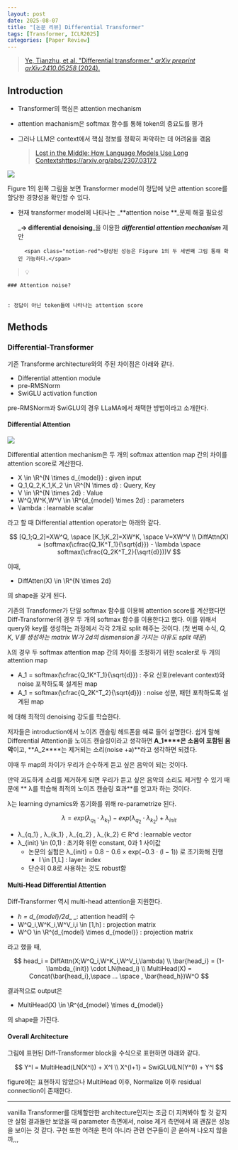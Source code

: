 ```yaml
---
layout: post
date: 2025-08-07
title: "[논문 리뷰] Differential Transformer"
tags: [Transformer, ICLR2025]
categories: [Paper Review]
---
```


> [Ye, Tianzhu, et al. "Differential transformer." ](https://arxiv.org/abs/2410.05258)[_arXiv preprint arXiv:2410.05258_](https://arxiv.org/abs/2410.05258)[ (2024).](https://arxiv.org/abs/2410.05258)



## Introduction

- Transformer의 핵심은 attention mechanism
- attention machanism은 softmax 함수를 통해 token의 중요도를 평가
- 그러나 LLM은 context에서 핵심 정보를 정확히 파악하는 데 어려움을 겪음

	> [Lost in the Middle: How Language Models Use Long Contextshttps://arxiv.org/abs/2307.03172](https://arxiv.org/abs/2307.03172)


![](https://prod-files-secure.s3.us-west-2.amazonaws.com/542b861c-36a8-4051-84e5-8804b6728dba/9083ea56-691a-4752-ae26-47f403431ac8/image.png?X-Amz-Algorithm=AWS4-HMAC-SHA256&X-Amz-Content-Sha256=UNSIGNED-PAYLOAD&X-Amz-Credential=ASIAZI2LB4663C2N3FZ5%2F20250818%2Fus-west-2%2Fs3%2Faws4_request&X-Amz-Date=20250818T061439Z&X-Amz-Expires=3600&X-Amz-Security-Token=IQoJb3JpZ2luX2VjEFYaCXVzLXdlc3QtMiJGMEQCIBs4U4xi4Yi0VQ1UmRfMVhdzXzXSDlzuC%2BIvxm66mm8ZAiADj844NnjudVpAiyj19dahkycK1vCt8hxHhUg6f0VreCqIBAif%2F%2F%2F%2F%2F%2F%2F%2F%2F%2F8BEAAaDDYzNzQyMzE4MzgwNSIM%2B2A8Cb5AQXkXkct3KtwDDQjeL688BJzjcMIDToOVLqbQDLTpYzKvxnJDOF3o%2FjlEUxVmSaijSZSMrA9zd0%2FlHTqJAMEFTLA%2BaqNkV3VivzKEn5%2F%2FQopqnOMB0m6e9c0nbQict9o0zImFKBh2oUOrpXt%2FdhPY5tXA9mWlymP83cPZosZiEgT4abrRcsc2hjPtl8IRzkflfbdffLRJWbtiDg%2B98NnZvudVSXwf6mRugi2RStRC%2FYBQn%2BChgRw7v8Bzp62Hmc14danWijHqfl2sj2zbl3Fyc8FHB51QzVtN0BsvBXQVHXp%2BNWWbhyffP2J3z0GAceIoSFpPqPI0rgrEEI0ntTLT1O8fYCHsOy2Bm9JxzOl%2BYm%2Box2REZU2%2B03jJWpIOQ6SbmXnr8q33hR1wL0OwiTcAKd98TAjfxPEfER0g%2Bb%2BL091UgERgQqPeF4GIZtKiu5HSXGcCWV%2B%2B6t%2Bif3YUE66r4Llrnvqo1Q3VLJus9JwDF%2FTPrJcrb%2F0V46FekDZIx4hNlZYUCb0tNUPGqY%2Bke0NzwJ45MJVgqPcNX0qrQd3EpZP0Qry61Jpe9Xdv6wdNCVn0U080SC9hBMe%2BdtmZto%2F%2FDIODtKwraRQ%2BkOKkyl%2F2gNhYcezZIN4hXaIGspRCfN41sWmULoIwu4CLxQY6pgFrcEjvnMmm8JIbshUAjhpEeURDr%2F7XJets9sn4IZdQ8hDLTuMLKOS8Al707Rh1vnsQYFiebIH4msA%2BoxK4Uv3xeiqlE851u6eUsIbZkvYnxIGDqeLliAefdL8QX1sVafYwCo4QzC8RD8W53QIxigHjslngYua0bxPAM3N5ikTkJIUlJBtxGPCAFC4DD7sbXG%2FWE6DLZbVwxgl6ufcRg1jVi4%2BqRMsq&X-Amz-Signature=763358b426ff3b370822d4af90cdde782828a58dbac2f1d64458cf4228cd905d&X-Amz-SignedHeaders=host&x-amz-checksum-mode=ENABLED&x-id=GetObject)


Figure 1의 왼쪽 그림을 보면 Transformer model이 정답에 낮은 attention score를 할당한 경향성을 확인할 수 있다.

- 현재 transformer model에 나타나는 _**attention noise **_문제 해결 필요성

	_**→ differential denoising**_을 이용한 _**differential attention mechanism**_ 제안


		<span class="notion-red">향상된 성능은 Figure 1의 두 세번째 그림 통해 확인 가능하다.</span>


> 💡 


	### Attention noise?


	: 정답이 아닌 token들에 나타나는 attention score



## Methods



### Differential-Transformer


기존 Transforme architecture와의 주된 차이점은 아래와 같다.

- Differential attention module
- pre-RMSNorm
- SwiGLU activation function

pre-RMSNorm과 SwiGLU의 경우 LLaMA에서 채택한 방법이라고 소개한다.



#### Differential Attention


![](https://prod-files-secure.s3.us-west-2.amazonaws.com/542b861c-36a8-4051-84e5-8804b6728dba/116d70b2-1963-4810-9167-f4c7d8a06e8f/image.png?X-Amz-Algorithm=AWS4-HMAC-SHA256&X-Amz-Content-Sha256=UNSIGNED-PAYLOAD&X-Amz-Credential=ASIAZI2LB4663C2N3FZ5%2F20250818%2Fus-west-2%2Fs3%2Faws4_request&X-Amz-Date=20250818T061439Z&X-Amz-Expires=3600&X-Amz-Security-Token=IQoJb3JpZ2luX2VjEFYaCXVzLXdlc3QtMiJGMEQCIBs4U4xi4Yi0VQ1UmRfMVhdzXzXSDlzuC%2BIvxm66mm8ZAiADj844NnjudVpAiyj19dahkycK1vCt8hxHhUg6f0VreCqIBAif%2F%2F%2F%2F%2F%2F%2F%2F%2F%2F8BEAAaDDYzNzQyMzE4MzgwNSIM%2B2A8Cb5AQXkXkct3KtwDDQjeL688BJzjcMIDToOVLqbQDLTpYzKvxnJDOF3o%2FjlEUxVmSaijSZSMrA9zd0%2FlHTqJAMEFTLA%2BaqNkV3VivzKEn5%2F%2FQopqnOMB0m6e9c0nbQict9o0zImFKBh2oUOrpXt%2FdhPY5tXA9mWlymP83cPZosZiEgT4abrRcsc2hjPtl8IRzkflfbdffLRJWbtiDg%2B98NnZvudVSXwf6mRugi2RStRC%2FYBQn%2BChgRw7v8Bzp62Hmc14danWijHqfl2sj2zbl3Fyc8FHB51QzVtN0BsvBXQVHXp%2BNWWbhyffP2J3z0GAceIoSFpPqPI0rgrEEI0ntTLT1O8fYCHsOy2Bm9JxzOl%2BYm%2Box2REZU2%2B03jJWpIOQ6SbmXnr8q33hR1wL0OwiTcAKd98TAjfxPEfER0g%2Bb%2BL091UgERgQqPeF4GIZtKiu5HSXGcCWV%2B%2B6t%2Bif3YUE66r4Llrnvqo1Q3VLJus9JwDF%2FTPrJcrb%2F0V46FekDZIx4hNlZYUCb0tNUPGqY%2Bke0NzwJ45MJVgqPcNX0qrQd3EpZP0Qry61Jpe9Xdv6wdNCVn0U080SC9hBMe%2BdtmZto%2F%2FDIODtKwraRQ%2BkOKkyl%2F2gNhYcezZIN4hXaIGspRCfN41sWmULoIwu4CLxQY6pgFrcEjvnMmm8JIbshUAjhpEeURDr%2F7XJets9sn4IZdQ8hDLTuMLKOS8Al707Rh1vnsQYFiebIH4msA%2BoxK4Uv3xeiqlE851u6eUsIbZkvYnxIGDqeLliAefdL8QX1sVafYwCo4QzC8RD8W53QIxigHjslngYua0bxPAM3N5ikTkJIUlJBtxGPCAFC4DD7sbXG%2FWE6DLZbVwxgl6ufcRg1jVi4%2BqRMsq&X-Amz-Signature=367e65a06ab7291bb42fa2088e88fad212fa75ecbda0b928298245cf449da539&X-Amz-SignedHeaders=host&x-amz-checksum-mode=ENABLED&x-id=GetObject)


Differential attention mechanism은 두 개의 softmax attention map 간의 차이를 attention score로 계산한다.

- X \in \R^{N \times d\_{model}} : given input
- Q\_1,Q\_2,K\_1,K\_2 \in \R^{N \times d} : Query, Key
- V \in \R^{N \times 2d} : Value
- W^Q,W^K,W^V \in \R^{d\_{model} \times 2d} : parameters
- \lambda : learnable scalar

라고 할 때 Differential attention operator는 아래와 같다.


$$
[Q_1;Q_2]=XW^Q, \space [K_1;K_2]=XW^K, \space V=XW^V \\
DiffAttn(X) = (softmax(\cfrac{Q_1K^T_1}{\sqrt{d}}) - \lambda \space softmax(\cfrac{Q_2K^T_2}{\sqrt{d}}))V
$$


이때,

- DiffAtten(X) \in \R^{N \times 2d}

의 shape을 갖게 된다.


기존의 Transformer가 단일 softmax 함수를 이용해 attention score를 계산했다면 Diff-Transformer의 경우 두 개의 softmax 함수를 이용한다고 했다. 이를 위해서 query와 key를 생성하는 과정에서 각각 2개로 split 해주는 것이다. <span class="notion-red">(첫 번째 수식, </span><span class="notion-red">_Q, K, V를 생성하는 matrix W가 2d의 dismension을 가지는 이유도 split 때문_</span><span class="notion-red">)</span>


 λ의 경우 두 softmax attention map 간의 차이를 조정하기 위한 scaler로 두 개의 attention map

- A\_1 = softmax(\cfrac{Q\_1K^T\_1}{\sqrt{d}}) : 주요 신호(relevant context)와 noise 포착하도록 설계된 map
- A\_1 = softmax(\cfrac{Q\_2K^T\_2}{\sqrt{d}}) : noise 성분, 패턴 포착하도록 설계된 map 

에 대해 최적의 denoising 강도를 학습한다.


저자들은 introduction에서 노이즈 캔슬링 헤드폰을 예로 들어 설명한다. 쉽게 말해 Differential Attention을 노이즈 캔슬링이라고 생각하면 **A\_1****은 소음이 포함된 음악**이고, **A\_2****는 제거되는 소리(noise +a)**라고 생각하면 되겠다. 


이때 두 map의 차이가 우리가 순수하게 듣고 싶은 음악이 되는 것이다. 


만약 과도하게 소리를 제거하게 되면 우리가 듣고 싶은 음악의 소리도 제거할 수 있기 때문에 ** λ를 학습해 최적의 노이즈 캔슬링 효과**를 얻고자 하는 것이다.


λ는 learning dynamics와 동기화를 위해 re-parametrize 된다.


$$
\lambda = exp(\lambda_{q_1} \cdot \lambda_{k_1}) - exp(\lambda_{q_2} \cdot \lambda_{k_2}) + \lambda_{init}
$$

- λ\_{q\_1} , λ\_{k\_1} , λ\_{q\_2} , λ\_{k\_2} ∈ R^d : learnable vector
- λ\_{init} \in (0,1) : 초기화 위한 constant, 0과 1 사이값
	- 논문의 실험은 λ\_{init} = 0.8 − 0.6 × exp(−0.3 · (l − 1)) 로 초기화해 진행
		- l \in [1,L] : layer index
	- 단순히 0.8로 사용하는 것도 robust함


#### **Multi-Head Differential Attention**


Diff-Transformer 역시 multi-head attention을 지원한다.

- _h = d\_{model}/2d__ _: attention head의 수
- W^Q\_i,W^K\_i,W^V\_i,i \in [1,h] : projection matrix
- W^O \in \R^{d\_{model} \times d\_{model}} : projection matrix

라고 했을 때,


$$
head_i = DiffAttn(X;W^Q_i,W^K_i,W^V_i,\lambda) \\
\bar{head_i} = (1-\lambda_{init}) \cdot LN(head_i) \\
MultiHead(X) = Concat(\bar{head_i},\space ... \space , \bar{head_h})W^O
$$


결과적으로 output은

- MultiHead(X) \in \R^{d\_{model} \times d\_{model}}

의 shape을 가진다.



#### Overall Architecture


그림에 표현된 Diff-Transformer block을 수식으로 표현하면 아래와 같다.


$$
Y^l = MultiHead(LN(X^l)) + X^l \\
X^{l+1} = SwiGLU(LN(Y^l)) + Y^l
$$


figure에는 표현하지 않았으나 MultiHead 이후, Normalize 이후 residual connection이 존재한다.


---


vanilla Transformer를 대체할만한 architecture인지는 조금 더 지켜봐야 할 것 같지만 실험 결과들만 보았을 때 parameter 측면에서, noise 제거 측면에서 꽤 괜찮은 성능을 보이는 것 같다. 구현 또한 어려운 편이 아니라 관련 연구들이 곧 쏟아져 나오지 않을까,,,


